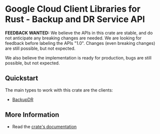 # Google Cloud Client Libraries for Rust - Backup and DR Service API

<!-- Code generated by sidekick. DO NOT EDIT. -->

**FEEDBACK WANTED:** We believe the APIs in this crate are stable, and
do not anticipate any breaking changes are needed. We are looking for
feedback before labeling the APIs "1.0". Changes (even breaking changes)
are still possible, but not expected.

We also believe the implementation is ready for production, bugs are
still possible, but not expected.

## Quickstart

The main types to work with this crate are the clients:

- [BackupDR]

## More Information

- Read the [crate's documentation](https://docs.rs/google-cloud-backupdr-v1/latest/google-cloud-backupdr-v1)

[BackupDR]: https://docs.rs/google-cloud-backupdr-v1/latest/google_cloud_backupdr_v1/client/struct.BackupDR.html
